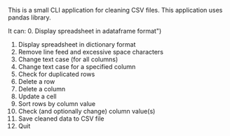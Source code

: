 This is a small CLI application for cleaning CSV files.
This application uses pandas library.

It can:
0. Display spreadsheet in adataframe format")
1. Display spreadsheet in dictionary format
2. Remove line feed and excessive space characters
3. Change text case (for all columns)
4. Change text case for a specified column
5. Check for duplicated rows
6. Delete a row
7. Delete a column
8. Update a cell
9. Sort rows by column value
10. Check (and optionally change) column value(s)
11. Save cleaned data to CSV file
12. Quit